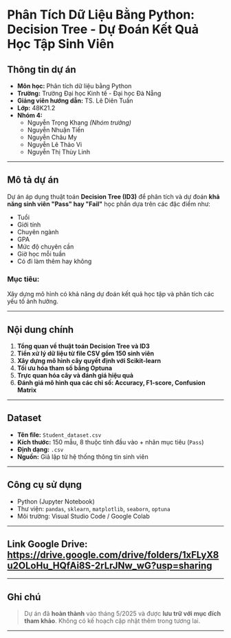 # Phân Tích Dữ Liệu Bằng Python: Decision Tree - Dự Đoán Kết Quả Học Tập Sinh Viên

## Thông tin dự án

- **Môn học:** Phân tích dữ liệu bằng Python  
- **Trường:** Trường Đại học Kinh tế - Đại học Đà Nẵng  
- **Giảng viên hướng dẫn:** TS. Lê Diên Tuấn  
- **Lớp:** 48K21.2  
- **Nhóm 4:**  
  - Nguyễn Trọng Khang *(Nhóm trưởng)*  
  - Nguyễn Nhuận Tiến  
  - Nguyễn Châu My  
  - Nguyễn Lê Thảo Vi  
  - Nguyễn Thị Thùy Linh  

---

## Mô tả dự án

Dự án áp dụng thuật toán **Decision Tree (ID3)** để phân tích và dự đoán **khả năng sinh viên "Pass" hay "Fail"** học phần dựa trên các đặc điểm như:  
- Tuổi  
- Giới tính  
- Chuyên ngành  
- GPA  
- Mức độ chuyên cần  
- Giờ học mỗi tuần  
- Có đi làm thêm hay không

### Mục tiêu:
Xây dựng mô hình có khả năng dự đoán kết quả học tập và phân tích các yếu tố ảnh hưởng.

---

## Nội dung chính

1. **Tổng quan về thuật toán Decision Tree và ID3**
2. **Tiền xử lý dữ liệu từ file CSV gồm 150 sinh viên**
3. **Xây dựng mô hình cây quyết định với Scikit-learn**
4. **Tối ưu hóa tham số bằng Optuna**
5. **Trực quan hóa cây và đánh giá hiệu quả**
6. **Đánh giá mô hình qua các chỉ số: Accuracy, F1-score, Confusion Matrix**

---

## Dataset

- **Tên file:** `Student_dataset.csv`  
- **Kích thước:** 150 mẫu, 8 thuộc tính đầu vào + nhãn mục tiêu (`Pass`)  
- **Định dạng:** `.csv`  
- **Nguồn:** Giả lập từ hệ thống thông tin sinh viên

---

## Công cụ sử dụng

- Python (Jupyter Notebook)
- Thư viện: `pandas`, `sklearn`, `matplotlib`, `seaborn`, `optuna`
- Môi trường: Visual Studio Code / Google Colab

---

## Link Google Drive: https://drive.google.com/drive/folders/1xFLyX8u2OLoHu_HQfAi8S-2rLrJNw_wG?usp=sharing

---

## Ghi chú

> Dự án đã **hoàn thành** vào tháng 5/2025 và được **lưu trữ với mục đích tham khảo**. Không có kế hoạch cập nhật thêm trong tương lai.

---

